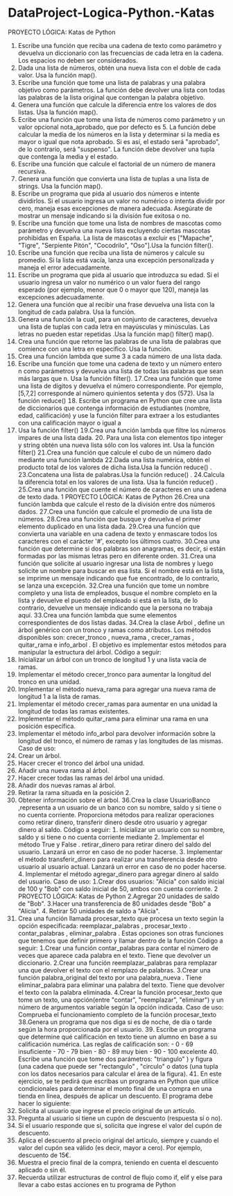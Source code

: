 # DataProject-Logica-Python.-Katas

PROYECTO LÓGICA: Katas de Python 
1. Escribe una función que reciba una cadena de texto como parámetro y devuelva un diccionario con las frecuencias de cada letra en la cadena. Los espacios no deben ser considerados.
2. Dada una lista de números, obtén una nueva lista con el doble de cada valor. Usa la función map().
3. Escribe una función que tome una lista de palabras y una palabra objetivo como parámetros. La función debe devolver una lista con todas las palabras de la lista original que contengan la palabra objetivo.
4. Genera una función que calcule la diferencia entre los valores de dos listas. Usa la función map().
5. Ecribe una función que tome una lista de números como parámetro y un valor opcional nota_aprobado, que por defecto es 5. La función debe calcular la media de los números en la lista y determinar si la media es mayor o igual que nota aprobado. Si es así, el estado será "aprobado", de lo contrario, será "suspenso". La función debe devolver una tupla que contenga la media y el estado.
6. Escribe una función que calcule el factorial de un número de manera recursiva.
7. Genera una función que convierta una lista de tuplas a una lista de strings. Usa la función map().
8. Escribe un programa que pida al usuario dos números e intente dividirlos. Si el usuario ingresa un valor no numérico o intenta dividir por cero, maneja esas excepciones de manera adecuada. Asegúrate de mostrar un mensaje indicando si la división fue exitosa o no.
9. Escribe una función que tome una lista de nombres de mascotas como parámetro y devuelva una nueva lista excluyendo ciertas mascotas prohibidas en España. La lista de mascotas a excluir es ["Mapache", "Tigre", "Serpiente Pitón", "Cocodrilo", "Oso"].Usa la función filter().
10. Escribe una función que reciba una lista de números y calcule su promedio. Si la lista está vacía, lanza una excepción personalizada y maneja el error adecuadamente.
11. Escribe un programa que pida al usuario que introduzca su edad. Si el usuario ingresa un valor no numérico o un valor fuera del rango esperado (por ejemplo, menor que 0 o mayor que 120), maneja las excepciones adecuadamente.
12. Genera una función que al recibir una frase devuelva una lista con la longitud de cada palabra. Usa la función.
13. Genera una función la cual, para un conjunto de caracteres, devuelva una lista de tuplas con cada letra en mayúsculas y minúsculas. Las letras no pueden estar repetidas .Usa la función map() filter() map().
14. Crea una función que retorne las palabras de una lista de palabras que comience con una letra en especifico. Usa la función.
15. Crea una función lambda que  sume 3 a cada número de una lista dada.
16. Escribe una función que tome una cadena de texto y un número entero n como parámetros y devuelva una lista de todas las palabras que sean más largas que n. Usa la función filter().
 Crea una función que tome una lista de dígitos y devuelva el número correspondiente. Por ejemplo, 5,7,2 
corresponde al número quinientos setenta y dos 572. Usa la función 
reduce()
  Escribe un programa en Python que cree una lista de diccionarios que contenga información de estudiantes 
(nombre, edad, calificación) y use la función filter para extraer a los estudiantes con una calificación mayor o igual a 
90. Usa la función 
filter()
 Crea una función 
lambda que filtre los números impares de una lista dada.
  Para una lista con elementos tipo integer y string obtén una nueva lista sólo con los valores int. Usa la función 
filter()
 Crea una función que calcule el cubo de un número dado mediante una función 
lambda
 Dada una lista numérica, obtén el producto total de los valores de dicha lista.Usa la función 
reduce() .
 Concatena una lista de palabras.Usa la función 
reduce() .
 Calcula la diferencia total en los valores de una lista. Usa la función 
reduce() .
 Crea una función que cuente el número de caracteres en una cadena de texto dada.
 1
 PROYECTO LÓGICA Katas de Python
Crea una función 
lambda que calcule el resto de la división entre dos números dados.
 Crea una función que calcule el promedio de una lista de números.
 Crea una función que busque y devuelva el primer elemento duplicado en una lista dada.
 Crea una función que convierta una variable en una cadena de texto y enmascare todos los caracteres  con el 
carácter '#', excepto los últimos cuatro.
 Crea una función que determine si dos palabras son anagramas, es decir, si están formadas por las mismas letras 
pero en diferente orden.
 Crea una función que solicite al usuario ingresar una lista de nombres y luego solicite un nombre para buscar en 
esa lista. Si el nombre está en la lista, se imprime un mensaje indicando que fue encontrado, de lo contrario, se 
lanza una excepción.
 Crea una función que tome un nombre completo y una lista de empleados, busque el nombre completo en la lista y 
devuelve el puesto del empleado si está en la lista, de lo contrario, devuelve un mensaje indicando que la persona 
no trabaja aquí.
 Crea una función 
lambda que sume elementos correspondientes de dos listas dadas.
 Crea la clase 
Arbol , define un árbol genérico con un tronco y ramas como atributos. Los métodos disponibles son: 
crecer_tronco , 
nueva_rama , 
crecer_ramas , 
quitar_rama e 
info_arbol . El objetivo es implementar estos métodos para 
manipular la estructura del árbol.
 Código a seguir:
 1. Inicializar un árbol con un tronco de longitud 1 y una lista vacía de ramas.
 2. Implementar el método 
crecer_tronco para aumentar la longitud del tronco en una unidad.
 3. Implementar el método 
nueva_rama para agregar una nueva rama de longitud 1 a la lista de ramas.
 4. Implementar el método 
crecer_ramas para aumentar en una unidad la longitud de todas las ramas existentes.
 5. Implementar el método 
quitar_rama para eliminar una rama en una posición específica.
 6. Implementar el método 
info_arbol para devolver información sobre la longitud del tronco, el número de ramas y las longitudes de las 
mismas.
 Caso de uso:
 1. Crear un árbol.
 2. Hacer crecer el tronco del árbol una unidad.
 3. Añadir una nueva rama al árbol.
 4. Hacer crecer todas las ramas del árbol una unidad.
 5. Añadir dos nuevas ramas al árbol.
 6. Retirar la rama situada en la posición 2.
 7. Obtener información sobre el árbol.
 Crea la clase 
UsuarioBanco ,representa a un usuario de un banco con su nombre, saldo y si tiene o no cuenta 
corriente. Proporciona métodos para realizar operaciones como retirar dinero, transferir dinero desde otro usuario y 
agregar dinero al saldo.
 Código a seguir:
  Inicializar un usuario con su nombre, saldo y si tiene o no cuenta corriente mediante 
 Implementar el método 
True y 
False .
 retirar_dinero para retirar dinero del saldo del usuario. Lanzará un error en caso de no 
poder hacerse.
  Implementar el método 
transferir_dinero para realizar una transferencia desde otro usuario al usuario actual. 
Lanzará un error en caso de no poder hacerse.
  Implementar el método 
agregar_dinero para agregar dinero al saldo del usuario.
 Caso de uso:
 Crear dos usuarios: "Alicia" con saldo inicial de 100 y "Bob" con saldo inicial de 50, ambos con cuenta corriente.
 2
 PROYECTO LÓGICA Katas de Python
Agregar 20 unidades de saldo de "Bob".
 Hacer una transferencia de 80 unidades desde "Bob" a "Alicia".
  Retirar 50 unidades de saldo a "Alicia".
 37. Crea una función llamada 
procesar_texto que procesa un texto según la opción especificada: 
reemplazar_palabras , 
procesar_texto .
 contar_palabras , 
eliminar_palabra . Estas opciones son otras funciones que tenemos que definir primero y llamar dentro 
de la función 
Código a seguir:
 Crear una función 
contar_palabras para contar el número de veces que aparece cada palabra en el texto. Tiene 
que devolver un diccionario.
 Crear una función 
reemplazar_palabras para remplazar una 
que devolver el texto con el remplazo de palabras.
 Crear una función 
palabra_original del texto por una 
palabra_nueva . Tiene 
eliminar_palabra para eliminar una palabra del texto. Tiene que devolver el texto con la palabra 
eliminada.
 Crear la función 
procesar_texto que tome un texto, una opción(entre "contar", "reemplazar", "eliminar") y un 
número de argumentos variable según la opción indicada.
 Caso de uso:
 Comprueba el funcionamiento completo de la función 
procesar_texto
 Genera un programa que nos diga si es de noche, de día o tarde según la hora proporcionada por el usuario.
  Escribe un programa que determine qué calificación en texto tiene un alumno en base a su calificación numérica. 
Las reglas de calificación son:
  0  69 insuficiente
  70  79 bien
  80  89 muy bien
  90  100 excelente
  Escribe una función que tome dos parámetros: 
"triangulo" ) y 
figura (una cadena que puede ser 
"rectangulo" , 
"circulo" o 
datos (una tupla con los datos necesarios para calcular el área de la figura).
  En este ejercicio, se te pedirá que escribas un programa en Python que utilice condicionales para determinar el 
monto final de una compra en una tienda en línea, después de aplicar un descuento. El programa debe hacer lo 
siguiente:
 1. Solicita al usuario que ingrese el precio original de un artículo.
 2. Pregunta al usuario si tiene un cupón de descuento (respuesta sí o no).
 3. Si el usuario responde que sí, solicita que ingrese el valor del cupón de descuento.
 4. Aplica el descuento al precio original del artículo, siempre y cuando el valor del cupón sea válido (es decir, mayor 
a cero). Por ejemplo, descuento de 15€. 
5. Muestra el precio final de la compra, teniendo en cuenta el descuento aplicado o sin él. 
6. Recuerda utilizar estructuras de control de flujo como if, elif y else para llevar a cabo estas acciones en tu 
programa de Python
